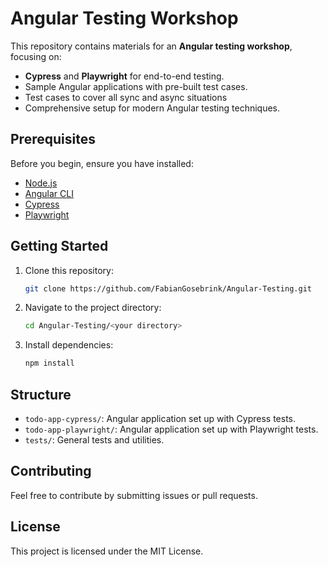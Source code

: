 # Angular Testing Workshop

This repository contains materials for an **Angular testing workshop**, focusing on:

- **Cypress** and **Playwright** for end-to-end testing.
- Sample Angular applications with pre-built test cases.
- Test cases to cover all sync and async situations
- Comprehensive setup for modern Angular testing techniques.

## Prerequisites

Before you begin, ensure you have installed:

- [Node.js](https://nodejs.org/)
- [Angular CLI](https://angular.io/cli)
- [Cypress](https://www.cypress.io/)
- [Playwright](https://playwright.dev/)

## Getting Started

1. Clone this repository:

   ```bash
   git clone https://github.com/FabianGosebrink/Angular-Testing.git
   ```

2. Navigate to the project directory:

   ```bash
   cd Angular-Testing/<your directory>
   ```

3. Install dependencies:

   ```bash
   npm install
   ```

## Structure

- `todo-app-cypress/`: Angular application set up with Cypress tests.
- `todo-app-playwright/`: Angular application set up with Playwright tests.
- `tests/`: General tests and utilities.

## Contributing

Feel free to contribute by submitting issues or pull requests.

## License

This project is licensed under the MIT License.

